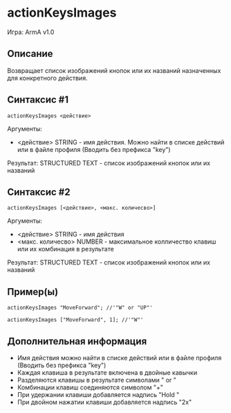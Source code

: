 # actionKeysImages

Игра: ArmA v1.0

## Описание

Возвращает список изображений кнопок или их названий назначенных для конкретного действия.

## Синтаксис #1

```SQF
actionKeysImages <действие>
```

Аргументы:

* <действие> STRING - имя действия. Можно найти в списке действий или в файле профиля (Вводить без префикса "key")

Результат:
STRUCTURED TEXT - список изображений кнопок или их названий

## Синтаксис #2

```SQF
actionKeysImages [<действие>, <макс. количесво>]
```

Аргументы:

* <действие> STRING - имя действия
* <макс. количесво> NUMBER - максимальное колличество клавиш или их комбинация в результате

Результат:
STRUCTURED TEXT - список изображений кнопок или их названий

## Пример(ы)

```SQF
actionKeysImages "MoveForward"; //'"W" or "UP"'
```

```SQF
actionKeysImages ["MoveForward", 1]; //'"W"'
```

## Дополнительная информация

* Имя действия можно найти в списке действий или в файле профиля (Вводить без префикса "key")
* Каждая клавиша в результате включена в двойные кавычки
* Разделяются клавишы в результате символами " or "
* Комбинации клавиш соединяются символом "+"
* При удержании клавиши добавляется надпись "Hold "
* При двойном нажатии клавиши добавляется надпись "2x"